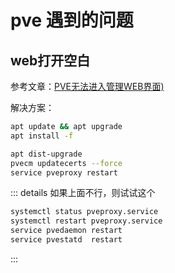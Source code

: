 # pve 遇到的问题





## web打开空白

参考文章：[PVE无法进入管理WEB界面)](https://www.right.com.cn/forum/thread-7858686-1-1.html)

解决方案：

``` sh
apt update && apt upgrade
apt install -f

apt dist-upgrade
pvecm updatecerts --force
service pveproxy restart
```



::: details 如果上面不行，则试试这个

``` sh
systemctl status pveproxy.service  
systemctl restart pveproxy.service  
service pvedaemon restart  
service pvestatd  restart
```

:::